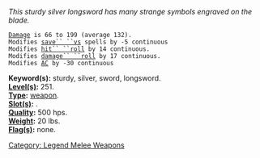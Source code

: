 *This sturdy silver longsword has many strange symbols engraved on the
blade.*

[`Damage`](Melee_Weapon_Values.md "wikilink")` is 66 to 199 (average 132).`  
`Modifies `[`save`` ``vs`](Saving_Throw.md "wikilink")` spells by -5 continuous`  
`Modifies `[`hit`` ``roll`](Hit_Roll.md "wikilink")` by 14 continuous.`  
`Modifies `[`damage`` ``roll`](Damage_Roll.md "wikilink")` by 17 continuous.`  
`Modifies `[`AC`](Armor_Class.md "wikilink")` by -30 continuous`

**Keyword(s):** sturdy, silver, sword, longsword.  
**[Level(s)](Object_Level.md "wikilink"):** 251.  
**[Type](:Category:_Object_Types.md "wikilink"):**
[weapon](:Category:_Legend_Melee_Weapons.md "wikilink").  
**[Slot(s)](Object_Slots.md "wikilink"):** <wielded>.  
**[Quality](Object_Quality.md "wikilink"):** 500 hps.  
**[Weight](Object_Weight.md "wikilink"):** 20 lbs.  
**[Flag(s)](:Category:_Object_Flags.md "wikilink"):** none.  

[Category: Legend Melee
Weapons](Category:_Legend_Melee_Weapons "wikilink")
